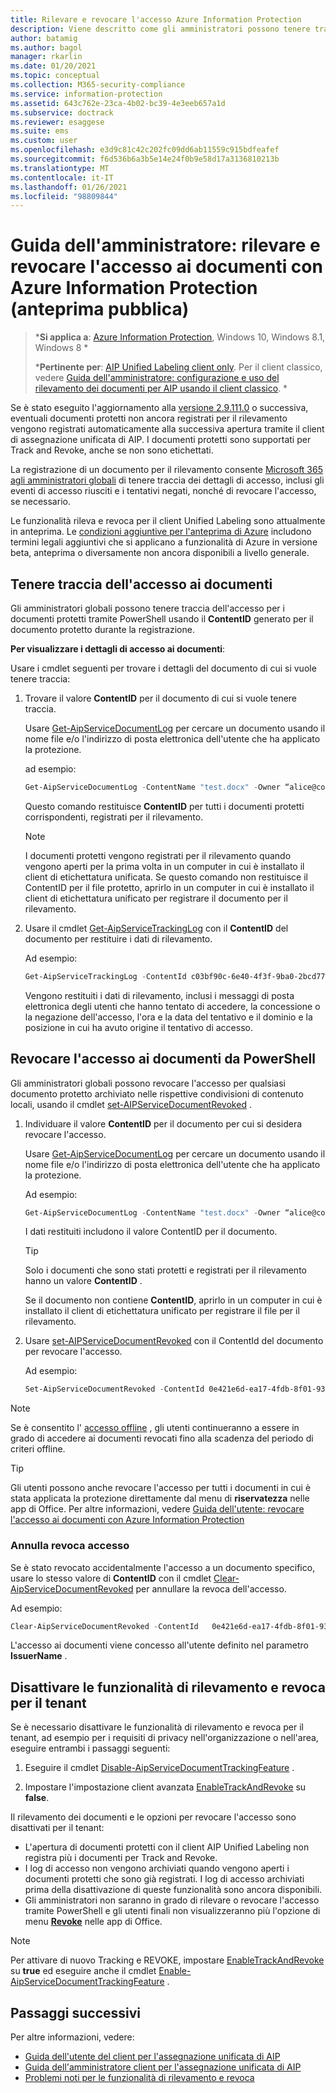 ```yaml
---
title: Rilevare e revocare l'accesso Azure Information Protection
description: Viene descritto come gli amministratori possono tenere traccia dell'accesso ai documenti per i documenti protetti, nonché revocare l'accesso, se necessario.
author: batamig
ms.author: bagol
manager: rkarlin
ms.date: 01/20/2021
ms.topic: conceptual
ms.collection: M365-security-compliance
ms.service: information-protection
ms.assetid: 643c762e-23ca-4b02-bc39-4e3eeb657a1d
ms.subservice: doctrack
ms.reviewer: esaggese
ms.suite: ems
ms.custom: user
ms.openlocfilehash: e3d9c81c42c202fc09dd6ab11559c915bdfeafef
ms.sourcegitcommit: f6d536b6a3b5e14e24f0b9e58d17a3136810213b
ms.translationtype: MT
ms.contentlocale: it-IT
ms.lasthandoff: 01/26/2021
ms.locfileid: "98809844"
---
```

# <a name="administrator-guide-track-and-revoke-document-access-with-azure-information-protection-public-preview"></a>Guida dell'amministratore: rilevare e revocare l'accesso ai documenti con Azure Information Protection (anteprima pubblica)

>***Si applica a**: [Azure Information Protection](https://azure.microsoft.com/pricing/details/information-protection), Windows 10, Windows 8.1, Windows 8 *
>
>***Pertinente per**: [AIP Unified Labeling client only](../faqs.md#whats-the-difference-between-the-azure-information-protection-classic-and-unified-labeling-clients). Per il client classico, vedere [Guida dell'amministratore: configurazione e uso del rilevamento dei documenti per AIP usando il client classico](client-admin-guide-document-tracking.md). *

Se è stato eseguito l'aggiornamento alla [versione 2.9.111.0](unifiedlabelingclient-version-release-history.md#version-291110) o successiva, eventuali documenti protetti non ancora registrati per il rilevamento vengono registrati automaticamente alla successiva apertura tramite il client di assegnazione unificata di AIP. I documenti protetti sono supportati per Track and Revoke, anche se non sono etichettati.

La registrazione di un documento per il rilevamento consente [Microsoft 365 agli amministratori globali](/microsoft-365/admin/add-users/about-admin-roles#commonly-used-microsoft-365-admin-center-roles) di tenere traccia dei dettagli di accesso, inclusi gli eventi di accesso riusciti e i tentativi negati, nonché di revocare l'accesso, se necessario. 

Le funzionalità rileva e revoca per il client Unified Labeling sono attualmente in anteprima. Le [condizioni aggiuntive per l'anteprima di Azure](https://azure.microsoft.com/support/legal/preview-supplemental-terms/) includono termini legali aggiuntivi che si applicano a funzionalità di Azure in versione beta, anteprima o diversamente non ancora disponibili a livello generale. 

## <a name="track-document-access"></a>Tenere traccia dell'accesso ai documenti

Gli amministratori globali possono tenere traccia dell'accesso per i documenti protetti tramite PowerShell usando il **ContentID** generato per il documento protetto durante la registrazione.

**Per visualizzare i dettagli di accesso ai documenti**:

Usare i cmdlet seguenti per trovare i dettagli del documento di cui si vuole tenere traccia:

1. Trovare il valore **ContentID** per il documento di cui si vuole tenere traccia.
    
    Usare [Get-AipServiceDocumentLog](/powershell/module/aipservice/get-aipservicedocumentlog) per cercare un documento usando il nome file e/o l'indirizzo di posta elettronica dell'utente che ha applicato la protezione.
    
    ad esempio:
        
    ```PowerShell
    Get-AipServiceDocumentLog -ContentName "test.docx" -Owner “alice@contoso.com” -FromTime "12/01/2020 00:00:00" -ToTime "12/31/2020 23:59:59"
    ```
 
    Questo comando restituisce **ContentID** per tutti i documenti protetti corrispondenti, registrati per il rilevamento.

    > [!NOTE]
    > I documenti protetti vengono registrati per il rilevamento quando vengono aperti per la prima volta in un computer in cui è installato il client di etichettatura unificata. Se questo comando non restituisce il ContentID per il file protetto, aprirlo in un computer in cui è installato il client di etichettatura unificato per registrare il documento per il rilevamento.

1. Usare il cmdlet [Get-AipServiceTrackingLog](/powershell/module/aipservice/get-aipservicetrackinglog) con il **ContentID** del documento per restituire i dati di rilevamento.

    Ad esempio:
    
    ```PowerShell
    Get-AipServiceTrackingLog -ContentId c03bf90c-6e40-4f3f-9ba0-2bcd77524b87
    ```

    Vengono restituiti i dati di rilevamento, inclusi i messaggi di posta elettronica degli utenti che hanno tentato di accedere, la concessione o la negazione dell'accesso, l'ora e la data del tentativo e il dominio e la posizione in cui ha avuto origine il tentativo di accesso.

## <a name="revoke-document-access-from-powershell"></a>Revocare l'accesso ai documenti da PowerShell

Gli amministratori globali possono revocare l'accesso per qualsiasi documento protetto archiviato nelle rispettive condivisioni di contenuto locali, usando il cmdlet [set-AIPServiceDocumentRevoked](/powershell/module/aipservice/set-aipservicedocumentrevoked) .

1. Individuare il valore **ContentID** per il documento per cui si desidera revocare l'accesso.
    
    Usare [Get-AipServiceDocumentLog](/powershell/module/aipservice/get-aipservicedocumentlog) per cercare un documento usando il nome file e/o l'indirizzo di posta elettronica dell'utente che ha applicato la protezione.
    
    Ad esempio:
        
    ```PowerShell
    Get-AipServiceDocumentLog -ContentName "test.docx" -Owner “alice@contoso.com” -FromTime "12/01/2020 00:00:00" -ToTime "12/31/2020 23:59:59"
    ```

    I dati restituiti includono il valore ContentID per il documento.

    > [!TIP]
    > Solo i documenti che sono stati protetti e registrati per il rilevamento hanno un valore **ContentID** . 
    >
    > Se il documento non contiene **ContentID**, aprirlo in un computer in cui è installato il client di etichettatura unificato per registrare il file per il rilevamento.

1. Usare [set-AIPServiceDocumentRevoked](/powershell/module/aipservice/set-aipservicedocumentrevoked) con il ContentId del documento per revocare l'accesso.

    Ad esempio:

    ```PowerShell
    Set-AipServiceDocumentRevoked -ContentId 0e421e6d-ea17-4fdb-8f01-93a3e71333b8 -IssuerName testIssuer
    ```

> [!NOTE]
> Se è consentito l' [accesso offline](/microsoft-365/compliance/encryption-sensitivity-labels#assign-permissions-now) , gli utenti continueranno a essere in grado di accedere ai documenti revocati fino alla scadenza del periodo di criteri offline. 
> 

> [!TIP]
> Gli utenti possono anche revocare l'accesso per tutti i documenti in cui è stata applicata la protezione direttamente dal menu di **riservatezza** nelle app di Office. Per altre informazioni, vedere [Guida dell'utente: revocare l'accesso ai documenti con Azure Information Protection](revoke-access-user.md)

### <a name="un-revoke-access"></a>Annulla revoca accesso

Se è stato revocato accidentalmente l'accesso a un documento specifico, usare lo stesso valore di **ContentID** con il cmdlet [Clear-AipServiceDocumentRevoked](/powershell/module/aipservice/clear-aipservicedocumentrevoked) per annullare la revoca dell'accesso. 

Ad esempio:

```PowerShell
Clear-AipServiceDocumentRevoked -ContentId   0e421e6d-ea17-4fdb-8f01-93a3e71333b8 -IssuerName testIssuer
```

L'accesso ai documenti viene concesso all'utente definito nel parametro **IssuerName** .

## <a name="turn-off-track-and-revoke-features-for-your-tenant"></a>Disattivare le funzionalità di rilevamento e revoca per il tenant

Se è necessario disattivare le funzionalità di rilevamento e revoca per il tenant, ad esempio per i requisiti di privacy nell'organizzazione o nell'area, eseguire entrambi i passaggi seguenti:

1. Eseguire il cmdlet [Disable-AipServiceDocumentTrackingFeature](/powershell/module/aipservice/disable-aipservicedocumenttrackingfeature) .

1. Impostare l'impostazione client avanzata [EnableTrackAndRevoke](clientv2-admin-guide-customizations.md#turn-off-document-tracking-features-public-preview) su **false**. 

Il rilevamento dei documenti e le opzioni per revocare l'accesso sono disattivati per il tenant:

- L'apertura di documenti protetti con il client AIP Unified Labeling non registra più i documenti per Track and Revoke.
- I log di accesso non vengono archiviati quando vengono aperti i documenti protetti che sono già registrati. I log di accesso archiviati prima della disattivazione di queste funzionalità sono ancora disponibili. 
- Gli amministratori non saranno in grado di rilevare o revocare l'accesso tramite PowerShell e gli utenti finali non visualizzeranno più l'opzione di menu [**Revoke**](revoke-access-user.md#revoke-access-from-microsoft-office-apps) nelle app di Office.

> [!NOTE]
> Per attivare di nuovo Tracking e REVOKE, impostare [EnableTrackAndRevoke](clientv2-admin-guide-customizations.md#turn-off-document-tracking-features-public-preview) su **true** ed eseguire anche il cmdlet [Enable-AipServiceDocumentTrackingFeature](/powershell/module/aipservice/enable-aipservicedocumenttrackingfeature) .
>
## <a name="next-steps"></a>Passaggi successivi

Per altre informazioni, vedere:

- [Guida dell'utente del client per l'assegnazione unificata di AIP](clientv2-user-guide.md)
- [Guida dell'amministratore client per l'assegnazione unificata di AIP](clientv2-admin-guide.md)
- [Problemi noti per le funzionalità di rilevamento e revoca](../known-issues.md#known-issues-for-track-and-revoke-features-public-preview)
